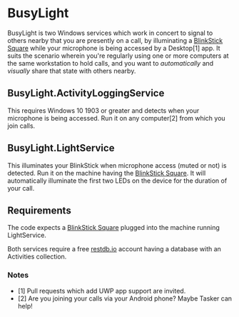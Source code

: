 # BusyLight

BusyLight is two Windows services which work in concert to signal to others nearby that you are presently on a call, by illuminating a [BlinkStick Square](https://www.blinkstick.com/products/blinkstick-square) while your microphone is being accessed by a Desktop[1] app. It suits the scenario wherein you're regularly using one or more computers at the same workstation to hold calls, and you want to _automatically_ and _visually_ share that state with others nearby.

## BusyLight.ActivityLoggingService

This requires Windows 10 1903 or greater and detects when your microphone is being accessed. Run it on any computer[2] from which you join calls.

## BusyLight.LightService

This illuminates your BlinkStick when microphone access (muted or not) is detected. Run it on the machine having the [BlinkStick Square](https://www.blinkstick.com/products/blinkstick-square). It will automatically illuminate the first two LEDs on the device for the duration of your call.

## Requirements

The code expects a [BlinkStick Square](https://www.blinkstick.com/products/blinkstick-square) plugged into the machine running LightService.

Both services require a free [restdb.io](https://restdb.io/) account having a database with an Activities collection.

### Notes
* [1] Pull requests which add UWP app support are invited.
* [2] Are you joining your calls via your Android phone? Maybe Tasker can help!
